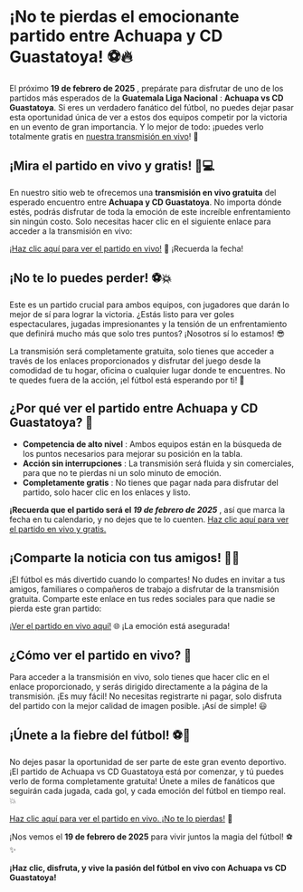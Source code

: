 # ¡No te pierdas el emocionante partido entre Achuapa y CD Guastatoya! ⚽🔥

El próximo **19 de febrero de 2025** , prepárate para disfrutar de uno de los partidos más esperados de la **Guatemala Liga Nacional** : **Achuapa vs CD Guastatoya**. Si eres un verdadero fanático del fútbol, no puedes dejar pasar esta oportunidad única de ver a estos dos equipos competir por la victoria en un evento de gran importancia. Y lo mejor de todo: ¡puedes verlo totalmente gratis en [nuestra transmisión en vivo](https://tinyurl.com/livestreamfreeo?st=Achuapa+vs+CD+Guastatoya&si=gh)! 🎉

## ¡Mira el partido en vivo y gratis! 📲💻

En nuestro sitio web te ofrecemos una **transmisión en vivo gratuita** del esperado encuentro entre **Achuapa y CD Guastatoya**. No importa dónde estés, podrás disfrutar de toda la emoción de este increíble enfrentamiento sin ningún costo. Solo necesitas hacer clic en el siguiente enlace para acceder a la transmisión en vivo:

[¡Haz clic aquí para ver el partido en vivo!](https://tinyurl.com/livestreamfreeo?st=Achuapa+vs+CD+Guastatoya&si=gh) 📅 ¡Recuerda la fecha!

## ¡No te lo puedes perder! ⚽💥

Este es un partido crucial para ambos equipos, con jugadores que darán lo mejor de sí para lograr la victoria. ¿Estás listo para ver goles espectaculares, jugadas impresionantes y la tensión de un enfrentamiento que definirá mucho más que solo tres puntos? ¡Nosotros sí lo estamos! 😎

La transmisión será completamente gratuita, solo tienes que acceder a través de los enlaces proporcionados y disfrutar del juego desde la comodidad de tu hogar, oficina o cualquier lugar donde te encuentres. No te quedes fuera de la acción, ¡el fútbol está esperando por ti! 🚀

## ¿Por qué ver el partido entre Achuapa y CD Guastatoya? 🤔

- **Competencia de alto nivel** : Ambos equipos están en la búsqueda de los puntos necesarios para mejorar su posición en la tabla.
- **Acción sin interrupciones** : La transmisión será fluida y sin comerciales, para que no te pierdas ni un solo minuto de emoción.
- **Completamente gratis** : No tienes que pagar nada para disfrutar del partido, solo hacer clic en los enlaces y listo.

**¡Recuerda que el partido será el _19 de febrero de 2025_** , así que marca la fecha en tu calendario, y no dejes que te lo cuenten. [Haz clic aquí para ver el partido en vivo y gratis.](https://tinyurl.com/livestreamfreeo?st=Achuapa+vs+CD+Guastatoya&si=gh)

## ¡Comparte la noticia con tus amigos! 🎉📲

¡El fútbol es más divertido cuando lo compartes! No dudes en invitar a tus amigos, familiares o compañeros de trabajo a disfrutar de la transmisión gratuita. Comparte este enlace en tus redes sociales para que nadie se pierda este gran partido:

[¡Ver el partido en vivo aquí!](https://tinyurl.com/livestreamfreeo?st=Achuapa+vs+CD+Guastatoya&si=gh) 🌐 ¡La emoción está asegurada!

## ¿Cómo ver el partido en vivo? 📡

Para acceder a la transmisión en vivo, solo tienes que hacer clic en el enlace proporcionado, y serás dirigido directamente a la página de la transmisión. ¡Es muy fácil! No necesitas registrarte ni pagar, solo disfruta del partido con la mejor calidad de imagen posible. ¡Así de simple! 😃

## ¡Únete a la fiebre del fútbol! ⚽🎊

No dejes pasar la oportunidad de ser parte de este gran evento deportivo. ¡El partido de Achuapa vs CD Guastatoya está por comenzar, y tú puedes verlo de forma completamente gratuita! Únete a miles de fanáticos que seguirán cada jugada, cada gol, y cada emoción del fútbol en tiempo real. 💥

[Haz clic aquí para ver el partido en vivo. ¡No te lo pierdas!](https://tinyurl.com/livestreamfreeo?st=Achuapa+vs+CD+Guastatoya&si=gh) 📅

¡Nos vemos el **19 de febrero de 2025** para vivir juntos la magia del fútbol! ⚽✨

**¡Haz clic, disfruta, y vive la pasión del fútbol en vivo con Achuapa vs CD Guastatoya!**
